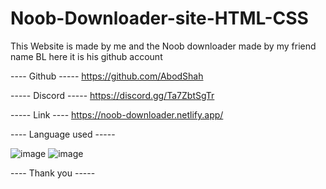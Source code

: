 # Noob-Downloader-site-HTML-CSS
This Website is made by me and the Noob downloader made by my friend name BL here it is his github account 

---- Github -----
https://github.com/AbodShah


----- Discord -----
https://discord.gg/Ta7ZbtSgTr


----- Link ----
https://noob-downloader.netlify.app/


---- Language used -----


![image](https://user-images.githubusercontent.com/121882741/214304642-3b5687a3-7ccb-48ea-b101-5136f7c11aa9.png)
![image](https://user-images.githubusercontent.com/121882741/214305018-a5a58f2e-eb05-47e2-bbe3-2ea97bc46def.png)



---- Thank you -----
